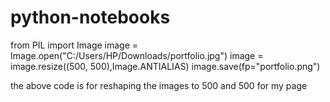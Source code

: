 # python-notebooks

from PIL import Image
image = Image.open("C:/Users/HP/Downloads/portfolio.jpg")
image = image.resize((500, 500),Image.ANTIALIAS)
image.save(fp="portfolio.png")

the above code is for reshaping the images to 500 and 500 for my page
